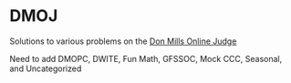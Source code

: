 # DMOJ
Solutions to various problems on the [Don Mills Online Judge](dmoj.ca)

Need to add DMOPC, DWITE, Fun Math, GFSSOC, Mock CCC, Seasonal, and Uncategorized
